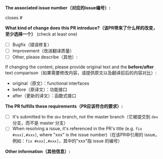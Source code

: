 <!-- Please don't delete this template -->

<!-- PULL REQUEST TEMPLATE -->
<!-- (Update "[ ]" to "[x]" to check a box) -->

**The associated issue number（对应的issue编号）:**

closes #

**What kind of change does this PR introduce?（该PR带来了什么样的改变，至少选择一个）** (check at least one)

- [ ] Bugfix（错误修复）
- [ ] Improvement（改进翻译质量）
- [ ] Other, please describe（其他）:

If changing the content, please provide original text and the **before/after** text comparison（如果需要修改内容，请提供原文以及翻译前后的内容对比）:

- original（原文）：functional interfaces
- before（原译文）：功能接口
- after（更新的译文）：函数式接口

**The PR fulfills these requirements（PR应该符合的要求）:**

- [ ] It's submitted to the `dev` branch, not the master branch（它被提交到 `dev` 分支，而不是 master 分支）
- [ ] When resolving a issue, it's referenced in the PR's title (e.g. `fix #xxx[,#xxx]`, where "xxx" is the issue number)（在该PR中引用的 issue，例如：`fix #xxx[,#xxx]`，其中的"xxx"指 issue 的编号）

**Other information（其他信息）:**
